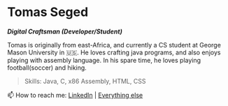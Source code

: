 # Tomas Seged
***Digital Craftsman (Developer/Student)***

Tomas is originally from east-Africa, and currently a CS student at George Mason University in 🇺🇸. He loves crafting java programs, and also enjoys playing with assembly language. In his spare time, he loves playing football(soccer) and hiking.

>Skills: Java, C, x86 Assembly, HTML, CSS

📫 How to reach me: [LinkedIn](https://www.linkedin.com/in/tomashseged/) | [Everything else](https://mason.gmu.edu/~tseged/)

<!--
**tomasSeged/tomasSeged** is a ✨ _special_ ✨ repository because its `README.md` (this file) appears on your GitHub profile.

Here are some ideas to get you started:

- 🔭 I’m currently working on ...
- 🌱 I’m currently learning ...
- 👯 I’m looking to collaborate on ...
- 🤔 I’m looking for help with ...
- 💬 Ask me about ...

- 😄 Pronouns: ...
- ⚡ Fun fact: ...
-->
